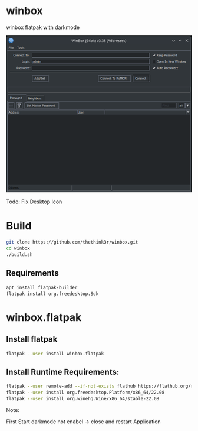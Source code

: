 # winbox
winbox flatpak with darkmode

![Screenshot](Screenshot.png?raw=true "Screenshot")

Todo: Fix Desktop Icon

# Build
```bash
git clone https://github.com/thethink3r/winbox.git
cd winbox
./build.sh
```
## Requirements
```bash
apt install flatpak-builder
flatpak install org.freedesktop.Sdk
```

# winbox.flatpak

## Install flatpak
```bash
flatpak --user install winbox.flatpak


```

## Install Runtime Requirements:
```bash
flatpak --user remote-add --if-not-exists flathub https://flathub.org/repo/flathub.flatpakrepo
flatpak --user install org.freedesktop.Platform/x86_64/22.08
flatpak --user install org.winehq.Wine/x86_64/stable-22.08
```

Note:

First Start darkmode not enabel -> close and restart Application

